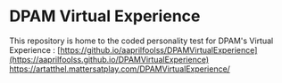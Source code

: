 # DPAM Virtual Experience

This repository is home to the coded personality test for DPAM's Virtual Experience : 
[https://github.io/aaprilfoolss/DPAMVirtualExperience](https://aaprilfoolss.github.io/DPAMVirtualExperience)
https://artatthel.mattersatplay.com/DPAMVirtualExperience/
